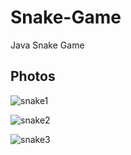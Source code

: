 # Snake-Game
Java Snake Game

## Photos
![snake1](https://user-images.githubusercontent.com/126679825/227883201-b09d66d1-c383-4d0a-9e41-cea2f9366379.png)

![snake2](https://user-images.githubusercontent.com/126679825/227883212-8e0de89c-e7ed-42be-be31-17e71e4c1662.png)

![snake3](https://user-images.githubusercontent.com/126679825/227883213-88ab873f-df24-4bef-ad53-fa199fca069e.png)
